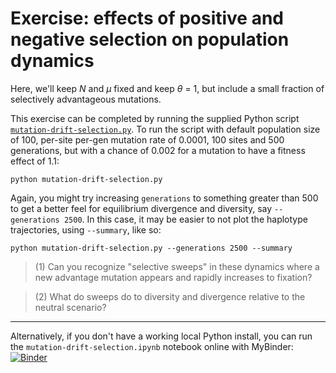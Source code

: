 # Exercise: effects of positive and negative selection on population dynamics

Here, we'll keep *N* and *&mu;* fixed and keep *&theta;* = 1, but include a small fraction of selectively advantageous mutations.

This exercise can be completed by running the supplied Python script [`mutation-drift-selection.py`](mutation-drift-selection.py). To run the script with default population size of 100, per-site per-gen mutation rate of 0.0001, 100 sites and 500 generations, but with a chance of 0.002 for a mutation to have a fitness effect of 1.1:

```
python mutation-drift-selection.py
```

Again, you might try increasing `generations` to something greater than 500 to get a better feel for equilibrium divergence and diversity, say `--generations 2500`. In this case, it may be easier to not plot the haplotype trajectories, using `--summary`, like so:

```
python mutation-drift-selection.py --generations 2500 --summary
```

> (1) Can you recognize "selective sweeps" in these dynamics where a new advantage mutation appears and rapidly increases to fixation?

> (2) What do sweeps do to diversity and divergence relative to the neutral scenario?

--------------------------------------------

Alternatively, if you don't have a working local Python install, you can run the `mutation-drift-selection.ipynb` notebook online with MyBinder: [![Binder](https://mybinder.org/badge_logo.svg)](https://mybinder.org/v2/gh/trvrb/sismid/HEAD)
